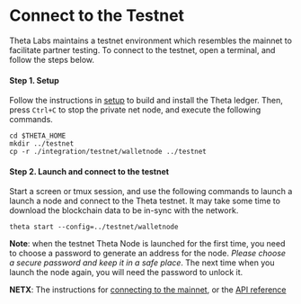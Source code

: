 # Connect to the Testnet

Theta Labs maintains a testnet environment which resembles the mainnet to facilitate partner testing. To connect to the testnet, open a terminal, and follow the steps below.

#### Step 1. Setup
Follow the instructions in [setup](./setup.md) to build and install the Theta ledger. Then, press `Ctrl+C` to stop the private net node, and execute the following commands.
```
cd $THETA_HOME
mkdir ../testnet
cp -r ./integration/testnet/walletnode ../testnet
```

#### Step 2. Launch and connect to the testnet
Start a screen or tmux session, and use the following commands to launch a launch a node and connect to the Theta testnet. It may take some time to download the blockchain data to be in-sync with the network.
```
theta start --config=../testnet/walletnode
```
**Note**: when the testnet Theta Node is launched for the first time, you need to choose a password to generate an address for the node. *Please choose a secure password and keep it in a safe place*. The next time when you launch the node again, you will need the password to unlock it.

**NETX**: The instructions for [connecting to the mainnet](https://github.com/thetatoken/theta-mainnet-integration-guide/blob/master/docs/mainnet.md#connect-to-the-mainnet), or the [API reference](https://github.com/thetatoken/theta-mainnet-integration-guide/blob/master/docs/api.md#api-reference)
